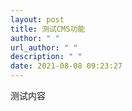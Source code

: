 ```yaml
---
layout: post
title: 测试CMS功能
author: " "
url_author: " "
description: " "
date: 2021-08-08 09:23:27
---
```

测试内容